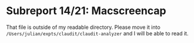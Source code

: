 # Subreport 14/21: Macscreencap

That file is outside of my readable directory. Please move it into `/Users/julian/expts/claudit/claudit-analyzer` and I will be able to read it.
